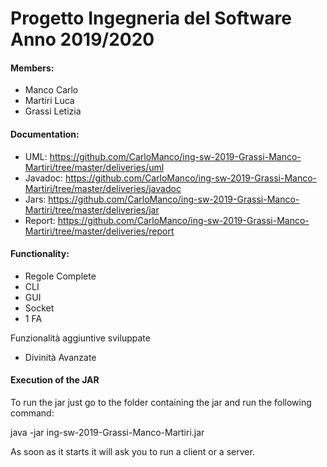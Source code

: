 # **Progetto Ingegneria del Software Anno 2019/2020**

#### **Members:**
- Manco Carlo
- Martiri Luca
- Grassi Letizia

#### **Documentation:**
- UML: https://github.com/CarloManco/ing-sw-2019-Grassi-Manco-Martiri/tree/master/deliveries/uml
- Javadoc: https://github.com/CarloManco/ing-sw-2019-Grassi-Manco-Martiri/tree/master/deliveries/javadoc
- Jars: https://github.com/CarloManco/ing-sw-2019-Grassi-Manco-Martiri/tree/master/deliveries/jar
- Report: https://github.com/CarloManco/ing-sw-2019-Grassi-Manco-Martiri/tree/master/deliveries/report

#### **Functionality:**
- Regole Complete
- CLI
- GUI
- Socket
- 1 FA

Funzionalità aggiuntive sviluppate
- Divinità Avanzate

#### **Execution of the JAR**

To run the jar just go to the folder containing the jar and run the following command:

java -jar ing-sw-2019-Grassi-Manco-Martiri.jar

As soon as it starts it will ask you to run a client or a server.
